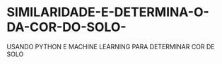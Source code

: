 # SIMILARIDADE-E-DETERMINA-O-DA-COR-DO-SOLO-
USANDO PYTHON E MACHINE LEARNING PARA DETERMINAR COR DE SOLO
